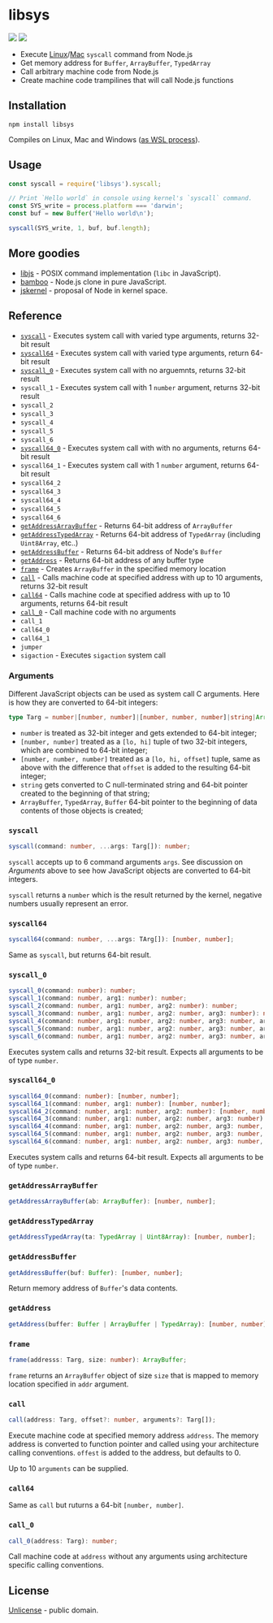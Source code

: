 # libsys

[![][npm-badge]][npm-url] [![][travis-badge]][travis-url]

  - Execute [Linux](https://filippo.io/linux-syscall-table/)/[Mac](https://opensource.apple.com/source/xnu/xnu-1504.3.12/bsd/kern/syscalls.master) `syscall` command from Node.js
  - Get memory address for `Buffer`, `ArrayBuffer`, `TypedArray`
  - Call arbitrary machine code from Node.js
  - Create machine code trampilines that will call Node.js functions

## Installation

```shell
npm install libsys
```

Compiles on Linux, Mac and Windows ([as WSL process](https://docs.microsoft.com/en-us/windows/wsl/install-win10)).

## Usage

```js
const syscall = require('libsys').syscall;

// Print `Hello world` in console using kernel's `syscall` command.
const SYS_write = process.platform === 'darwin';
const buf = new Buffer('Hello world\n');

syscall(SYS_write, 1, buf, buf.length);
```

## More goodies

  - [libjs](http://www.github.com/streamich/libjs) - POSIX command implementation (`libc` in JavaScript).
  - [bamboo](http://www.github.com/streamich/bamboo) - Node.js clone in pure JavaScript.
  - [jskernel](http://www.github.com/streamich/jskernel) - proposal of Node in kernel space.

## Reference

  - [`syscall`](#syscall) - Executes system call with varied type arguments, returns 32-bit result
  - [`syscall64`](#syscall64) - Executes system call with varied type arguments, return 64-bit result
  - [`syscall_0`](#syscall_0) - Executes system call with no arguemnts, returns 32-bit result
  - `syscall_1` - Executes system call with 1 `number` argument, returns 32-bit result
  - `syscall_2`
  - `syscall_3`
  - `syscall_4`
  - `syscall_5`
  - `syscall_6`
  - [`syscall64_0`](#syscall64_0) - Executes system call with with no arguments, returns 64-bit result
  - `syscall64_1` - Executes system call with 1 `number` argument, returns 64-bit result
  - `syscall64_2`
  - `syscall64_3`
  - `syscall64_4`
  - `syscall64_5`
  - `syscall64_6`
  - [`getAddressArrayBuffer`](#getAddressArrayBuffer) - Returns 64-bit address of `ArrayBuffer`
  - [`getAddressTypedArray`](#getAddressTypedArray) - Returns 64-bit address of `TypedArray` (including `Uint8Array`, etc..)
  - [`getAddressBuffer`](#getAddressBuffer) - Returns 64-bit address of Node's `Buffer`
  - [`getAddress`](#getAddress) - Returns 64-bit address of any buffer type
  - [`frame`](#frame) - Creates `ArrayBuffer` in the specified memory location
  - [`call`](#call) - Calls machine code at specified address with up to 10 arguments, returns 32-bit result
  - [`call64`](#call64) - Calls machine code at specified address with up to 10 arguments, returns 64-bit result
  - [`call_0`](#call_0) - Call machine code with no arguments
  - `call_1`
  - `call64_0`
  - `call64_1`
  - `jumper`
  - `sigaction` - Executes `sigaction` system call

### Arguments

Different JavaScript objects can be used as system call C arguments. Here is how they are converted to 64-bit integers:

```ts
type Targ = number|[number, number]|[number, number, number]|string|ArrayBuffer|TypedArray|Buffer;
```

 - `number` is treated as 32-bit integer and gets extended to 64-bit integer;
 - `[number, number]` treated as a `[lo, hi]` tuple of two 32-bit integers, which are combined to 64-bit integer;
 - `[number, number, number]` treated as a `[lo, hi, offset]` tuple, same as above with the difference that `offset` is added to the resulting 64-bit integer;
 - `string` gets converted to C null-terminated string and 64-bit pointer created to the beginning of that string;
 - `ArrayBuffer`, `TypedArray`, `Buffer` 64-bit pointer to the beginning of data contents of those objects is created;


### `syscall`

```ts
syscall(command: number, ...args: Targ[]): number;
```

`syscall` accepts up to 6 command arguments `args`. See discussion on *Arguments*
above to see how JavaScript objects are converted to 64-bit integers.

`syscall` returns a `number` which is the result returned by the kernel,
negative numbers usually represent an error.


### `syscall64`

```ts
syscall64(command: number, ...args: TArg[]): [number, number];
```

Same as `syscall`, but returns 64-bit result.


### `syscall_0`

```ts
syscall_0(command: number): number;
syscall_1(command: number, arg1: number): number;
syscall_2(command: number, arg1: number, arg2: number): number;
syscall_3(command: number, arg1: number, arg2: number, arg3: number): number;
syscall_4(command: number, arg1: number, arg2: number, arg3: number, arg4: number): number;
syscall_5(command: number, arg1: number, arg2: number, arg3: number, arg4: number, arg5: number): number;
syscall_6(command: number, arg1: number, arg2: number, arg3: number, arg4: number, arg5: number, arg6: number): number;
```

Executes system calls and returns 32-bit result. Expects all arguments to be of type `number`.


### `syscall64_0`

```ts
syscall64_0(command: number): [number, number];
syscall64_1(command: number, arg1: number): [number, number];
syscall64_2(command: number, arg1: number, arg2: number): [number, number];
syscall64_3(command: number, arg1: number, arg2: number, arg3: number): [number, number];
syscall64_4(command: number, arg1: number, arg2: number, arg3: number, arg4: number): [number, number];
syscall64_5(command: number, arg1: number, arg2: number, arg3: number, arg4: number, arg5: number): [number, number];
syscall64_6(command: number, arg1: number, arg2: number, arg3: number, arg4: number, arg5: number, arg6: number): [number, number];
```

Executes system calls and returns 64-bit result. Expects all arguments to be of type `number`.


### `getAddressArrayBuffer`

```ts
getAddressArrayBuffer(ab: ArrayBuffer): [number, number];
```

### `getAddressTypedArray`

```ts
getAddressTypedArray(ta: TypedArray | Uint8Array): [number, number];
```

### `getAddressBuffer`

```ts
getAddressBuffer(buf: Buffer): [number, number];
```

Return memory address of `Buffer`'s data contents.


### `getAddress`

```ts
getAddress(buffer: Buffer | ArrayBuffer | TypedArray): [number, number];
```

### `frame`

```ts
frame(addresss: Targ, size: number): ArrayBuffer;
```

`frame` returns an `ArrayBuffer` object of size `size` that is mapped to memory location
specified in `addr` argument.


### `call`

```ts
call(address: Targ, offset?: number, arguments?: Targ[]);
```

Execute machine code at specified memory address `address`. The memory address is converted
to function pointer and called using your architecture calling conventions. `offest` is added
to the address, but defaults to 0.

Up to 10 `arguments` can be supplied.


### `call64`

Same as `call` but ruturns a 64-bit `[number, number]`.


### `call_0`

```ts
call_0(address: Targ): number;
```

Call machine code at `address` without any arguments using architecture specific calling conventions.


## License

[Unlicense](./LICENSE) - public domain.



[npm-url]: https://www.npmjs.com/package/libsys
[npm-badge]: https://img.shields.io/npm/v/libsys.svg
[travis-url]: https://travis-ci.org/streamich/libsys
[travis-badge]: https://travis-ci.org/streamich/libsys.svg?branch=master


